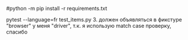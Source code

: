 #python -m pip install -r requirements.txt


pytest --language=fr test_items.py
3. должен объявляться в фикстуре "browser" у меня "driver", т.к. я использую match case проверку, спасибо
